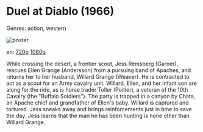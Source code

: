 # Duel at Diablo (1966)

Genres: action, western

![poster](http://image.tmdb.org/t/p/w500/x7hHrS9iFovvVsVPNtWJpbVd7N4.jpg)

en:
  [720p](magnet:?xt=urn:btih:2caff46a023b1cd49db9eb556924523d690a1352&dn=Duel+at+Diablo+%281966%29+720p+BrRip+x264+-+YIFY&tr=udp%3A%2F%2Ftracker.openbittorrent.com%3A80%2Fannounce&tr=udp%3A%2F%2Fglotorrents.pw%3A6969%2Fannounce&tr=udp%3A%2F%2Ftracker.openbittorrent.com%3A80%2Fannounce&tr=udp%3A%2F%2Ftracker.opentrackr.org%3A1337%2Fannounce&tr=udp%3A%2F%2Fzer0day.to%3A1337%2Fannounce&tr=udp%3A%2F%2Ftracker.coppersurfer.tk%3A6969%2Fannounce)
  [1080p](magnet:?xt=urn:btih:9D95EC67FCF496D4360634AA71B4A15893E6E33B&tr=udp://glotorrents.pw:6969/announce&tr=udp://tracker.opentrackr.org:1337/announce&tr=udp://torrent.gresille.org:80/announce&tr=udp://tracker.openbittorrent.com:80&tr=udp://tracker.coppersurfer.tk:6969&tr=udp://tracker.leechers-paradise.org:6969&tr=udp://p4p.arenabg.ch:1337&tr=udp://tracker.internetwarriors.net:1337)
  


While crossing the desert, a frontier scout, Jess Remsberg (Garner), rescues Ellen Grange (Andersson) from a pursuing band of Apaches, and returns her to her husband, Willard Grange (Weaver). He is contracted to act as a scout for an Army cavalry unit. Willard, Ellen, and her infant son are along for the ride, as is horse trader Toller (Poitier), a veteran of the 10th Cavalry (the "Buffalo Soldiers"). The party is trapped in a canyon by Chata, an Apache chief and grandfather of Ellen's baby. Willard is captured and tortured. Jess sneaks away and brings reinforcements just in time to save the day. Jess learns that the man he has been hunting is none other than Willard Grange.